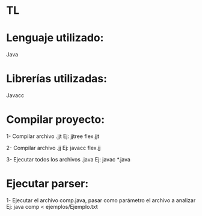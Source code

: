 # TL

# Lenguaje utilizado:
Java

# Librerías utilizadas:
Javacc

# Compilar proyecto:
1- Compilar archivo .jjt 
    Ej: jjtree flex.jjt
    
2- Compilar archivo .jj
    Ej: javacc flex.jj
    
3- Ejecutar todos los archivos .java
    Ej: javac *.java
    
# Ejecutar parser:
1- Ejecutar el archivo comp.java, pasar como parámetro el archivo a analizar
    Ej: java comp < ejemplos/Ejemplo.txt
